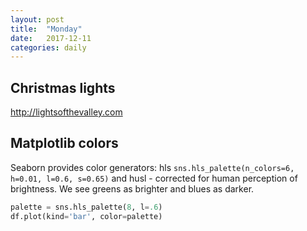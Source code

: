 ```yaml
---
layout: post
title:  "Monday"
date:   2017-12-11
categories: daily
---
```


## Christmas lights
http://lightsofthevalley.com

## Matplotlib colors
Seaborn provides color generators: hls ``sns.hls_palette(n_colors=6, h=0.01, l=0.6, s=0.65)`` and husl - corrected for human perception of brightness. We see greens as brighter and blues as darker.

```python
palette = sns.hls_palette(8, l=.6)
df.plot(kind='bar', color=palette)
```
